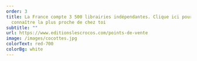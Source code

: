 ```yaml
---
order: 3
title: La France compte 3 500 librairies indépendantes. Clique ici pour
  connaître la plus proche de chez toi
subtitle: ""
url: https://www.editionslescrocos.com/points-de-vente
image: /images/cocottes.jpg
colorText: red-700
colorBg: white
---
```


